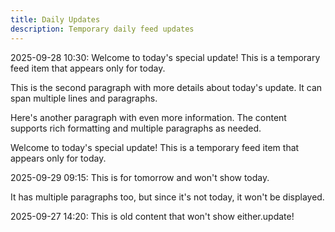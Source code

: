 ```yaml
---
title: Daily Updates
description: Temporary daily feed updates
---
```


2025-09-28 10:30: Welcome to today's special update! This is a temporary feed item that appears only for today.

This is the second paragraph with more details about today's update. It can span multiple lines and paragraphs.

Here's another paragraph with even more information. The content supports rich formatting and multiple paragraphs as needed.

Welcome to today's special update! This is a temporary feed item that appears only for today.

2025-09-29 09:15: This is for tomorrow and won't show today.

It has multiple paragraphs too, but since it's not today, it won't be displayed.

2025-09-27 14:20: This is old content that won't show either.update!